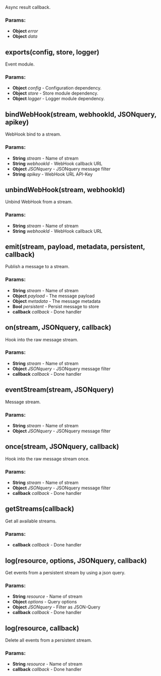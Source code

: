 

<!-- Start lib/event.module.js -->

Async result callback.

### Params:

* **Object** *error* 
* **Object** *data* 

## exports(config, store, logger)

Event module.

### Params:

* **Object** *config* - Configuration dependency.
* **Object** *store* - Store module dependency.
* **Object** *logger* - Logger module dependency.

## bindWebHook(stream, webhookId, JSONquery, apikey)

WebHook bind to a stream.

### Params:

* **String** *stream* - Name of stream
* **String** *webhookId* - WebHook callback URL
* **Object** *JSONquery* - JSONquery message filter
* **String** *apikey* - WebHook URL API-Key

## unbindWebHook(stream, webhookId)

Unbind WebHook from a stream.

### Params:

* **String** *stream* - Name of stream
* **String** *webhookId* - WebHook callback URL

## emit(stream, payload, metadata, persistent, callback)

Publish a message to a stream.

### Params:

* **String** *stream* - Name of stream
* **Object** *payload* - The message payload
* **Object** *metadata* - The message metadata
* **Bool** *persistent* - Persist message to store
* **callback** *callback* - Done handler

## on(stream, JSONquery, callback)

Hook into the raw message stream.

### Params:

* **String** *stream* - Name of stream
* **Object** *JSONquery* - JSONquery message filter
* **callback** *callback* - Done handler

## eventStream(stream, JSONquery)

Message stream.

### Params:

* **String** *stream* - Name of stream
* **Object** *JSONquery* - JSONquery message filter

## once(stream, JSONquery, callback)

Hook into the raw message stream once.

### Params:

* **String** *stream* - Name of stream
* **Object** *JSONquery* - JSONquery message filter
* **callback** *callback* - Done handler

## getStreams(callback)

Get all available streams.

### Params:

* **callback** *callback* - Done handler

## log(resource, options, JSONquery, callback)

Get events from a persistent stream by using a json query. 

### Params:

* **String** *resource* - Name of stream
* **Object** *options* - Query options
* **Object** *JSONquery* - Filter as JSON-Query
* **callback** *callback* - Done handler

## log(resource, callback)

Delete all events from a persistent stream. 

### Params:

* **String** *resource* - Name of stream
* **callback** *callback* - Done handler

<!-- End lib/event.module.js -->

